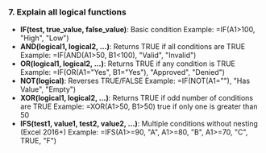### 7. **Explain all logical functions**

- **IF(test, true_value, false_value)**: Basic condition
Example: =IF(A1>100, "High", "Low")
- **AND(logical1, logical2, ...)**: Returns TRUE if all conditions are TRUE
Example: =IF(AND(A1>50, B1<100), "Valid", "Invalid")
- **OR(logical1, logical2, ...)**: Returns TRUE if any condition is TRUE
Example: =IF(OR(A1="Yes", B1="Yes"), "Approved", "Denied")
- **NOT(logical)**: Reverses TRUE/FALSE
Example: =IF(NOT(A1=""), "Has Value", "Empty")
- **XOR(logical1, logical2, ...)**: Returns TRUE if odd number of conditions are TRUE
Example: =XOR(A1>50, B1>50) true if only one is greater than 50
- **IFS(test1, value1, test2, value2, ...)**: Multiple conditions without nesting (Excel 2016+)
Example: =IFS(A1>=90, "A", A1>=80, "B", A1>=70, "C", TRUE, "F")
